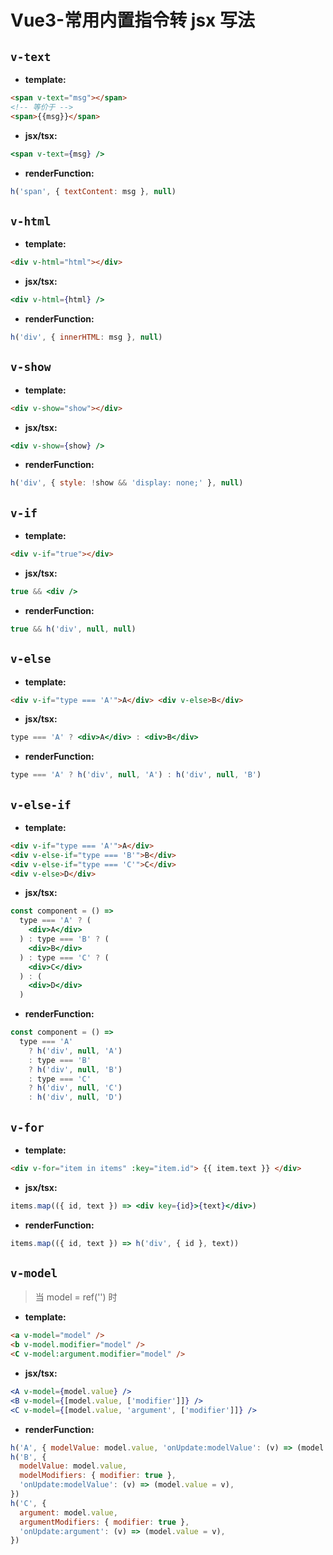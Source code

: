 # Vue3-常用内置指令转 jsx 写法

## `v-text`

- **template:**

```html
<span v-text="msg"></span>
<!-- 等价于 -->
<span>{{msg}}</span>
```

- **jsx/tsx:**

```jsx
<span v-text={msg} />
```

- **renderFunction:**

```jsx
h('span', { textContent: msg }, null)
```

<!-- more -->

## `v-html`

- **template:**

```html
<div v-html="html"></div>
```

- **jsx/tsx:**

```jsx
<div v-html={html} />
```

- **renderFunction:**

```jsx
h('div', { innerHTML: msg }, null)
```

## `v-show`

- **template:**

```html
<div v-show="show"></div>
```

- **jsx/tsx:**

```jsx
<div v-show={show} />
```

- **renderFunction:**

```jsx
h('div', { style: !show && 'display: none;' }, null)
```

## `v-if`

- **template:**

```html
<div v-if="true"></div>
```

- **jsx/tsx:**

```jsx
true && <div />
```

- **renderFunction:**

```jsx
true && h('div', null, null)
```

## `v-else`

- **template:**

```html
<div v-if="type === 'A'">A</div> <div v-else>B</div>
```

- **jsx/tsx:**

```jsx
type === 'A' ? <div>A</div> : <div>B</div>
```

- **renderFunction:**

```jsx
type === 'A' ? h('div', null, 'A') : h('div', null, 'B')
```

## `v-else-if`

- **template:**

```html
<div v-if="type === 'A'">A</div>
<div v-else-if="type === 'B'">B</div>
<div v-else-if="type === 'C'">C</div>
<div v-else>D</div>
```

- **jsx/tsx:**

```jsx
const component = () =>
  type === 'A' ? (
    <div>A</div>
  ) : type === 'B' ? (
    <div>B</div>
  ) : type === 'C' ? (
    <div>C</div>
  ) : (
    <div>D</div>
  )
```

- **renderFunction:**

```jsx
const component = () =>
  type === 'A'
    ? h('div', null, 'A')
    : type === 'B'
    ? h('div', null, 'B')
    : type === 'C'
    ? h('div', null, 'C')
    : h('div', null, 'D')
```

## `v-for`

- **template:**

```html
<div v-for="item in items" :key="item.id"> {{ item.text }} </div>
```

- **jsx/tsx:**

```jsx
items.map(({ id, text }) => <div key={id}>{text}</div>)
```

- **renderFunction:**

```jsx
items.map(({ id, text }) => h('div', { id }, text))
```

## `v-model`

> 当 model = ref('') 时

- **template:**

```html
<a v-model="model" />
<b v-model.modifier="model" />
<C v-model:argument.modifier="model" />
```

- **jsx/tsx:**

```jsx
<A v-model={model.value} />
<B v-model={[model.value, ['modifier']]} />
<C v-model={[model.value, 'argument', ['modifier']]} />
```

- **renderFunction:**

```jsx
h('A', { modelValue: model.value, 'onUpdate:modelValue': (v) => (model.value = v) })
h('B', {
  modelValue: model.value,
  modelModifiers: { modifier: true },
  'onUpdate:modelValue': (v) => (model.value = v),
})
h('C', {
  argument: model.value,
  argumentModifiers: { modifier: true },
  'onUpdate:argument': (v) => (model.value = v),
})
```
